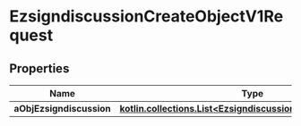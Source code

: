 
# EzsigndiscussionCreateObjectV1Request

## Properties
Name | Type | Description | Notes
------------ | ------------- | ------------- | -------------
**aObjEzsigndiscussion** | [**kotlin.collections.List&lt;EzsigndiscussionRequestCompound&gt;**](EzsigndiscussionRequestCompound.md) |  | 



